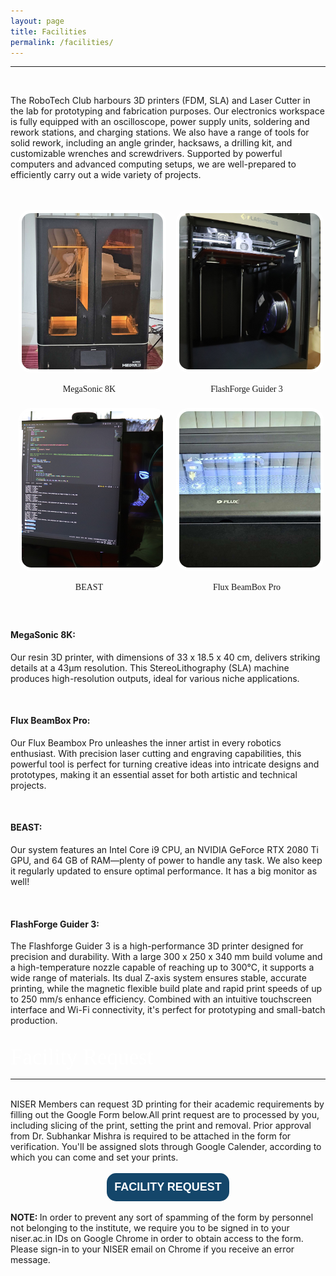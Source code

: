 ```yaml
---
layout: page
title: Facilities
permalink: /facilities/
---
```

<hr>
<div class="veil">
<br>
<style>
  .adminheading {
    font-size: 35px; 
    color: white; 
    font-family: MyCustomFont;
  }
      .imgarea{
        display: flex;
        flex-direction: row;
        flex-wrap: nowrap;
        justify-content: space-around;
        align-items: stretch;
    }
    .imgcont {
        width: 45%;
        height: 300px;
    }
    .logo{
        height: 250px;
        width: 100%;
        object-fit: cover;
        border-radius: 20px 20px 20px 20px;
        border: solid 5px white;
        z-index: 100000;
    }
    .text {
        width: 100%;
        font-family: MyCustomFont;
        position: relative;
        text-align: center
    }
    @media (max-width: 768px) {
        .imgarea{
        display: flex;
        flex-direction: column;
        flex-wrap: nowrap;
        justify-content: center;
        align-items: stretch;
    }
    .imgcont {
        width: 100%;
        height: 400px;
    }
    .logo{
        height: 250px;
        width: 100%;
        object-fit: cover;
        border-radius: 20px 20px 20px 20px;
        border: solid 5px white;
        z-index: 100000;
    }
    .text {
        width: 100%;
        font-family: MyCustomFont;
        position: relative;
        text-align: center
    }
    }
</style>

The RoboTech Club harbours 3D printers (FDM, SLA) and Laser Cutter in the lab for prototyping and fabrication purposes. Our electronics workspace is fully equipped with an oscilloscope, power supply units, soldering and rework stations, and charging stations. We also have a range of tools for solid rework, including an angle grinder, hacksaws, a drilling kit, and customizable wrenches and screwdrivers. Supported by powerful computers and advanced computing setups, we are well-prepared to efficiently carry out a wide variety of projects.
<br>
<br>
<br>

<div class="imgarea">
    <div class="imgcont">
    <img src="/images/eq7_sla_resin.jpg" class="logo">
    <div class="text">
    <br>
    <span>MegaSonic 8K</span>
    </div>
    </div>
    <div class="imgcont">
    <img src="/images/eq9_guider3.jpg" class="logo">
    <div class="text">
    <br>
    <span>FlashForge Guider 3</span>
    </div>
    </div>
</div>
<br>
<div class="imgarea">
    <div class="imgcont">
    <img src="/images/eq10_beast.jpg" class="logo">
    <div class="text">
    <br>
    <span>BEAST</span>
    </div>
    </div>
    <div class="imgcont">
    <img src="/images/eq6_laser_engraver.jpg" class="logo">
    <div class="text">
    <br>
    <span>Flux BeamBox Pro</span>
    </div>
    </div>
</div>

<br>
<br>

<h4 style="font-weight: bold;">MegaSonic 8K:</h4>
<p>Our resin 3D printer, with dimensions of 33 x 18.5 x 40 cm, delivers striking details at a 43µm resolution. This StereoLithography (SLA) machine produces high-resolution outputs, ideal for various niche applications.</p>
<br>
<h4 style="font-weight: bold;">Flux BeamBox Pro:</h4>
<p>Our Flux Beambox Pro unleashes the inner artist in every robotics enthusiast. With precision laser cutting and engraving capabilities, this powerful tool is perfect for turning creative ideas into intricate designs and prototypes, making it an essential asset for both artistic and technical projects.</p>
<br>
<h4 style="font-weight: bold;">BEAST:</h4>
<p>Our system features an Intel Core i9 CPU, an NVIDIA GeForce RTX 2080 Ti GPU, and 64 GB of RAM—plenty of power to handle any task. We also keep it regularly updated to ensure optimal performance. It has a big monitor as well!</p>
<br>
<h4 style="font-weight: bold;">FlashForge Guider 3:</h4>
<p>The Flashforge Guider 3 is a high-performance 3D printer designed for precision and durability. With a large 300 x 250 x 340 mm build volume and a high-temperature nozzle capable of reaching up to 300°C, it supports a wide range of materials. Its dual Z-axis system ensures stable, accurate printing, while the magnetic flexible build plate and rapid print speeds of up to 250 mm/s enhance efficiency. Combined with an intuitive touchscreen interface and Wi-Fi connectivity, it's perfect for prototyping and small-batch production.</p>
<br>
<span class="adminheading">Facility Request</span>
<hr>
<br>
NISER Members can request 3D printing for their academic requirements by filling out the Google Form below.All print request are to processed by you, including slicing of the print, setting the print and removal. Prior approval from Dr. Subhankar Mishra is required to be attached in the form for verification. You'll be assigned slots through Google Calender, according to which you can come and set your prints.
<br>
<br>
<center>
<a href="https://forms.gle/Z2BfhucCFttkA842A"><button style="font-size: 18px; background-color: #14466a; color: white; border: solid 0px white; border-radius: 15px 15px 15px 15px; padding: 12px 12px 12px 12px; cursor: pointer;"><strong>FACILITY REQUEST</strong></button></a>
</center>
<br>
<strong>NOTE: </strong>In order to prevent any sort of spamming of the form by personnel not belonging to the institute, we require you to be signed in to your niser.ac.in IDs on Google Chrome in order to obtain access to the form. Please sign-in to your NISER email on Chrome if you receive an error message.
<br>
<br>

